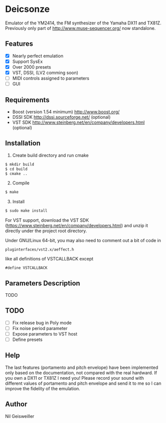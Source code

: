 # Deicsonze

Emulator of the YM2414, the FM synthesizer of the Yamaha DX11 and
TX81Z. Previously only part of http://www.muse-sequencer.org/ now
standalone.

## Features

- [X] Nearly perfect emulation
- [X] Support SysEx
- [X] Over 2000 presets
- [X] VST, DSSI, (LV2 comming soon)
- [ ] MIDI controls assigned to parameters
- [ ] GUI

## Requirements

- Boost (version 1.54 minimum) http://www.boost.org/
- DSSI SDK http://dssi.sourceforge.net/ (optional)
- VST SDK http://www.steinberg.net/en/company/developers.html (optional)

## Installation

1. Create build directory and run cmake
```bash
$ mkdir build
$ cd build
$ cmake ..
```
2. Compile
```bash
$ make
```
3. Install
```bash
$ sudo make install
```

For VST support, download the VST SDK
(https://www.steinberg.net/en/company/developers.html) and unzip it
directly under the project root directory.

Under GNU/Linux 64-bit, you may also need to comment out a bit of code
in

```
pluginterfaces/vst2.x/aeffect.h
```

like all definitions of VSTCALLBACK except
```
#define VSTCALLBACK
```

## Parameters Description

TODO

## TODO

- [ ] Fix release bug in Poly mode
- [ ] Fix noise period parameter
- [ ] Expose parameters to VST host
- [ ] Define presets

## Help

The last features (portamento and pitch envelope) have been
implemented only based on the documentation, not compared with the
real hardward. If you own a DX11 or TX81Z I need you! Please record
your sound with different values of portamento and pitch envelope and
send it to me so I can improve the fidelity of the emulation.

## Author

Nil Geisweiller

